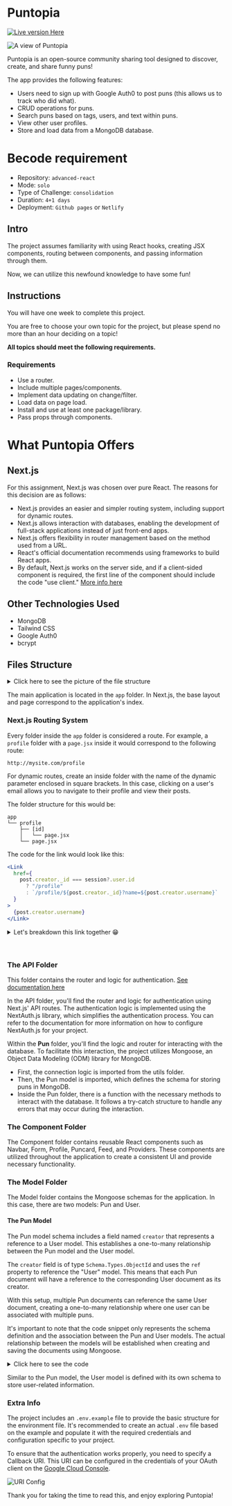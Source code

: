 # Puntopia

<a href="https://puntopia.vercel.app/" target="_blank">
    <img src="https://img.shields.io/badge/Live%20version-Here-blue.svg" alt="Live version Here">
</a>

![A view of Puntopia](/ReadmeFiles/post-8.jpg)

Puntopia is an open-source community sharing tool designed to discover, create, and share funny puns!

The app provides the following features:
- Users need to sign up with Google Auth0 to post puns (this allows us to track who did what).
- CRUD operations for puns.
- Search puns based on tags, users, and text within puns.
- View other user profiles.
- Store and load data from a MongoDB database.

# Becode requirement

- Repository: `advanced-react`
- Mode: `solo`
- Type of Challenge: `consolidation`
- Duration: `4+1 days`
- Deployment: `Github pages` or `Netlify`

## Intro

The project assumes familiarity with using React hooks, creating JSX components, routing between components, and passing information through them.

Now, we can utilize this newfound knowledge to have some fun!

## Instructions

You will have one week to complete this project.

You are free to choose your own topic for the project, but please spend no more than an hour deciding on a topic!

**All topics should meet the following requirements.**

### Requirements

- Use a router.
- Include multiple pages/components.
- Implement data updating on change/filter.
- Load data on page load.
- Install and use at least one package/library.
- Pass props through components.

# What Puntopia Offers

## Next.js

For this assignment, Next.js was chosen over pure React. The reasons for this decision are as follows:

- Next.js provides an easier and simpler routing system, including support for dynamic routes.
- Next.js allows interaction with databases, enabling the development of full-stack applications instead of just front-end apps.
- Next.js offers flexibility in router management based on the method used from a URL.
- React's official documentation recommends using frameworks to build React apps.
- By default, Next.js works on the server side, and if a client-sided component is required, the first line of the component should include the code "use client." [More info here](https://nextjs.org/docs/getting-started/react-essentials#when-to-use-server-and-client-components)

## Other Technologies Used

- MongoDB
- Tailwind CSS
- Google Auth0
- bcrypt

## Files Structure

<details>
<summary>Click here to see the picture of the file structure</summary>
 
![Preview of the file structure](./ReadmeFiles/fileStructure.png)
</details>

The main application is located in the `app` folder. In Next.js, the base layout and page correspond to the application's index.

### Next.js Routing System

Every folder inside the `app` folder is considered a route. For example, a `profile` folder with a `page.jsx` inside it would correspond to the following route:

```
http://mysite.com/profile
```

For dynamic routes, create an inside folder with the name of the dynamic parameter enclosed in square brackets. In this case, clicking on a user's email allows you to navigate to their profile and view their posts.

The folder structure for this would be:

```
app
└── profile
    ├── [id]
    │   └── page.jsx
    └── page.jsx
```

The code for the link would look like this:

```jsx
<Link
  href={
    post.creator._id === session?.user.id
      ? "/profile"
      : `/profile/${post.creator._id}?name=${post.creator.username}`
  }
>
  {post.creator.username}
</Link>
```
<details> 
<summary> Let's breakdown this link together 😁</summary>

- `<Link`: This is the start of a Next.js `Link` component, which is used for client-side navigation in Next.js applications. It renders an anchor tag (`<a>`) and handles the navigation internally without a full page reload.

- `href={...}`: This is an attribute of the `Link` component. It determines the destination URL that the link will navigate to. In this case, it uses a JavaScript expression as the value.

- `post.creator._id === session?.user.id`: This is a conditional expression that checks if the `_id` property of `post.creator` is equal to the `id` property of `session?.user`. The `?.` is an optional chaining operator that prevents an error if `session` or `session.user` is null or undefined.

- `? "/profile" : /profile/${post.creator._id}?name=${post.creator.username}`: This is a ternary operator. If the condition is true (`post.creator._id === session?.user.id`), it sets the href value to `"/profile"`. If the condition is false, it sets the href value to `/profile/${post.creator._id}?name=${post.creator.username}`. This conditionally generates the correct URL for the link based on the comparison.

- `{post.creator.username}`: This is the content of the `Link` component. It will display the `username` property of `post.creator` as the visible text of the link.

- `</Link>`: This is the closing tag of the `Link` component.

Overall, this code snippet is generating a link to a user's profile page. If the `_id` of the `post.creator` matches the `id` of the `session.user`, the link will navigate to "/profile". Otherwise, it will navigate to "/profile/{post.creator._id}?name={post.creator.username}". The `post.creator.username` is displayed as the visible text of the link.

</details> <br><br>

### The API Folder

This folder contains the router and logic for authentication. [See documentation here](https://next-auth.js.org/)

In the API folder, you'll find the router and logic for authentication using Next.js' API routes. The authentication logic is implemented using the NextAuth.js library, which simplifies the authentication process. You can refer to the documentation for more information on how to configure NextAuth.js for your project.

Within the **Pun** folder, you'll find the logic and router for interacting with the database. To facilitate this interaction, the project utilizes Mongoose, an Object Data Modeling (ODM) library for MongoDB.

- First, the connection logic is imported from the utils folder.
- Then, the Pun model is imported, which defines the schema for storing puns in MongoDB.
- Inside the Pun folder, there is a function with the necessary methods to interact with the database. It follows a try-catch structure to handle any errors that may occur during the interaction.

### The Component Folder

The Component folder contains reusable React components such as Navbar, Form, Profile, Puncard, Feed, and Providers. These components are utilized throughout the application to create a consistent UI and provide necessary functionality.

### The Model Folder

The Model folder contains the Mongoose schemas for the application. In this case, there are two models: Pun and User.

#### The Pun Model

The Pun model schema includes a field named `creator` that represents a reference to a User model. This establishes a one-to-many relationship between the Pun model and the User model.

The `creator` field is of type `Schema.Types.ObjectId` and uses the `ref` property to reference the "User" model. This means that each Pun document will have a reference to the corresponding User document as its creator.

With this setup, multiple Pun documents can reference the same User document, creating a one-to-many relationship where one user can be associated with multiple puns.

It's important to note that the code snippet only represents the schema definition and the association between the Pun and User models. The actual relationship between the models will be established when creating and saving the documents using Mongoose.

<details>
<summary>Click here to see the code</summary>

```js
import  {Schema, model, models} from "mongoose";

const PunSchema = new Schema({
//this is here that the relation is created
  creator: {
    type: Schema.Types.ObjectId,
    ref: "User",
  },
//the text of the pun is required and have a String property
  pun: {
    type: String,
    required: [true, "Pun is required"],
  },
//same for the tag
  tag: {
    type: String,
    required: [true, "Tag is required"],
  },
});
const Pun = models.Pun ||  model('Pun', PunSchema);
export default Pun;
```

Let's breakdown the last line of code

```js
const Pun = models.Pun ||  model('Pun', PunSchema);
```

- models.Pun: This part checks if there is already a model named "Pun" defined. The models object represents all the models registered with Mongoose. It looks for an existing model named "Pun" using models.Pun.

- model('Pun', PunSchema): If there is no existing model named "Pun", this part creates a new model using the Mongoose model function. It takes two parameters: the name of the model ("Pun" in this case) and the PunSchema defined earlier. This creates a new Mongoose model with the name "Pun" and the provided schema.

- Pun = models.Pun || model('Pun', PunSchema): The result of this line is assigned to the variable Pun. It either assigns the existing "Pun" model from models.Pun if it exists, or assigns the newly created model using model('Pun', PunSchema) if there is no existing model named "Pun". This ensures that the Pun variable holds a reference to the "Pun" model, whether it already exists or is newly created.

- Overall, this line ensures that the Pun variable holds the Mongoose model for the "Pun" schema, regardless of whether it was previously defined or needs to be created.

</details>

Similar to the Pun model, the User model is defined with its own schema to store user-related information.

### Extra Info

The project includes an `.env.example` file to provide the basic structure for the environment file. It's recommended to create an actual `.env` file based on the example and populate it with the required credentials and configuration specific to your project.

To ensure that the authentication works properly, you need to specify a Callback URI. This URI can be configured in the credentials of your OAuth client on the [Google Cloud Console](https://console.cloud.google.com/apis/credentials/oauthclient/).

![URI Config](./ReadmeFiles/uriConfig.png)

Thank you for taking the time to read this, and enjoy exploring Puntopia!

